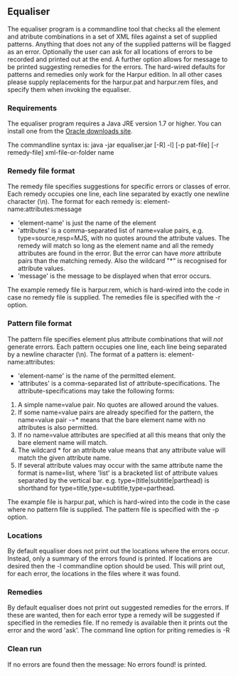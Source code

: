 ## Equaliser
The equaliser program is a commandline tool that checks all the element and atribute combinations in a set of XML files against a set of supplied patterns. Anything that does not any of the supplied patterns will be flagged as an error. Optionally the user can ask for all locations of errors to be recorded and printed out at the end. A further option allows for message to be printed suggesting remedies for the errors. The hard-wired defaults for patterns and remedies only work for the Harpur edition. In all other cases please supply replacements for the harpur.pat and harpur.rem files, and specify them when invoking the equaliser.

### Requirements
The equaliser program requires a Java JRE version 1.7 or higher. You can install one from the [Oracle downloads site](http://www.oracle.com/technetwork/java/javase/downloads/jre7-downloads-1880261.html).

The commandline syntax is:
    java -jar equaliser.jar [-R] -l] [-p pat-file] [-r remedy-file] xml-file-or-folder name

### Remedy file format
The remedy file specifies suggestions for specific errors or classes of error. Each remedy occupies one line, each line separated by exactly one newline character (\n). The format for each remedy is:
    element-name:attributes:message

* 'element-name' is just the name of the element
* 'attributes' is a comma-separated list of name=value pairs, e.g. type=source,resp=MJS, with no quotes around the attribute values. The remedy will match so long as the element name and all the remedy attributes are found in the error. But the error can have *more* attribute pairs than the matching remedy. Also the wildcard "*" is recognised for attribute values.
* 'message' is the message to be displayed when that error occurs. 

The example remedy file is harpur.rem, which is hard-wired into the code in case no remedy file is supplied. The remedies file is specified with the -r option.

### Pattern file format
The pattern file specifies element plus attribute combinations that will *not* generate errors. Each pattern occupies one line, each line being separated by a newline character (\n). The format of a pattern is:
   element-name:attributes:

* 'element-name' is the name of the permitted element. 
* 'attributes' is a comma-separated list of attribute-specifications. The attribute-specifications may take the following forms:

1. A simple name=value pair. No quotes are allowed around the values. 
2. If some name=value pairs are already specified for the pattern, the name=value pair -=* means that the bare element name with no attributes is also permitted. 
3. If no name=value attributes are specified at all this means that only the bare element name will match. 
4. The wildcard * for an attribute value means that any attribute value will match the given attribute name. 
5. If several attribute values may occur with the same attribute name the format is name=list, where 'list' is a bracketed list of attribute values separated by the vertical bar. e.g. type=(title|subtitle|parthead) is shorthand for type=title,type=subtitle,type=parthead.

The example file is harpur.pat, which is hard-wired into the code in the case where no pattern file is supplied. The pattern file is specified with the -p option.

### Locations
By default equaliser does not print out the locations where the errors occur. Instead, only a summary of the errors found is printed. If locations are desired then the -l commandline option should be used. This will print out, for each error, the locations in the files where it was found.

### Remedies
By default equaliser does not print out suggested remedies for the errors. If these are wanted, then for each error type a remedy will be suggested if specified in the remedies file. If no remedy is available then it prints out the error and the word 'ask'. The command line option for priting remedies is -R

### Clean run
If no errors are found then the message:
    No errors found! 
is printed.
